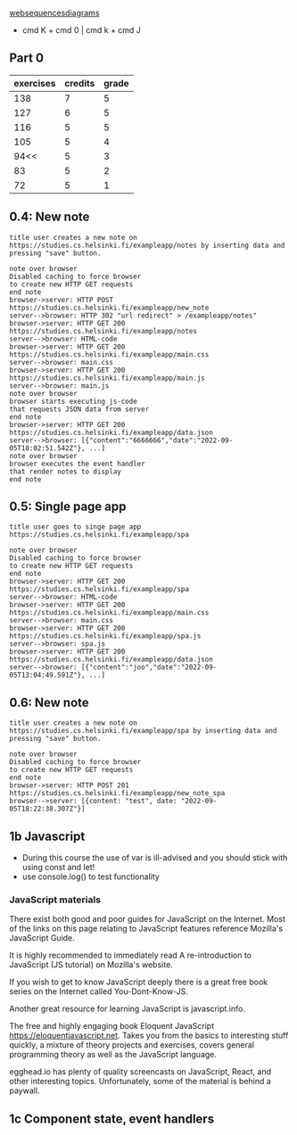 [websequencesdiagrams](https://www.websequencediagrams.com)

- cmd K + cmd 0 | cmd k + cmd J

## Part 0

exercises|credits|grade
---|---|---
138|7|5
127|6|5
116|5|5
105|5|4
94<<|5|3
83|5|2
72|5|1

## 0.4: New note

```
title user creates a new note on https://studies.cs.helsinki.fi/exampleapp/notes by inserting data and pressing "save" button.

note over browser
Disabled caching to force browser
to create new HTTP GET requests
end note
browser->server: HTTP POST https://studies.cs.helsinki.fi/exampleapp/new_note
server-->browser: HTTP 302 "url redirect" > /exampleapp/notes"
browser->server: HTTP GET 200 https://studies.cs.helsinki.fi/exampleapp/notes
server-->browser: HTML-code
browser->server: HTTP GET 200 https://studies.cs.helsinki.fi/exampleapp/main.css
server-->browser: main.css
browser->server: HTTP GET 200 https://studies.cs.helsinki.fi/exampleapp/main.js
server-->browser: main.js
note over browser
browser starts executing js-code
that requests JSON data from server
end note
browser->server: HTTP GET 200 https://studies.cs.helsinki.fi/exampleapp/data.json
server-->browser: [{"content":"6666666","date":"2022-09-05T18:02:51.542Z"}, ...]
note over browser
browser executes the event handler
that render notes to display
end note
```

## 0.5: Single page app

```uml
title user goes to singe page app https://studies.cs.helsinki.fi/exampleapp/spa

note over browser
Disabled caching to force browser
to create new HTTP GET requests
end note
browser->server: HTTP GET 200 https://studies.cs.helsinki.fi/exampleapp/spa
server-->browser: HTML-code
browser->server: HTTP GET 200 https://studies.cs.helsinki.fi/exampleapp/main.css
server-->browser: main.css
browser->server: HTTP GET 200 https://studies.cs.helsinki.fi/exampleapp/spa.js
server-->browser: spa.js
browser->server: HTTP GET 200  https://studies.cs.helsinki.fi/exampleapp/data.json
server-->browser: [{"content":"joo","date":"2022-09-05T13:04:49.591Z"}, ...]
```

## 0.6: New note

```uml
title user creates a new note on https://studies.cs.helsinki.fi/exampleapp/spa by inserting data and pressing "save" button.

note over browser
Disabled caching to force browser
to create new HTTP GET requests
end note
browser->server: HTTP POST 201 https://studies.cs.helsinki.fi/exampleapp/new_note_spa
browser-->server: [{content: "test", date: "2022-09-05T18:22:38.307Z"}]
```

## 1b Javascript

- During this course the use of var is ill-advised and you should stick with using const and let!
- use console.log() to test functionality

### JavaScript materials

There exist both good and poor guides for JavaScript on the Internet. Most of the links on this page relating to JavaScript features reference Mozilla's JavaScript Guide.

It is highly recommended to immediately read A re-introduction to JavaScript (JS tutorial) on Mozilla's website.

If you wish to get to know JavaScript deeply there is a great free book series on the Internet called You-Dont-Know-JS.

Another great resource for learning JavaScript is javascript.info.

The free and highly engaging book Eloquent JavaScript https://eloquentjavascript.net. Takes you from the basics to interesting stuff quickly, a mixture of theory projects and exercises, covers general programming theory as well as the JavaScript language.

egghead.io has plenty of quality screencasts on JavaScript, React, and other interesting topics. Unfortunately, some of the material is behind a paywall.

## 1c Component state, event handlers
